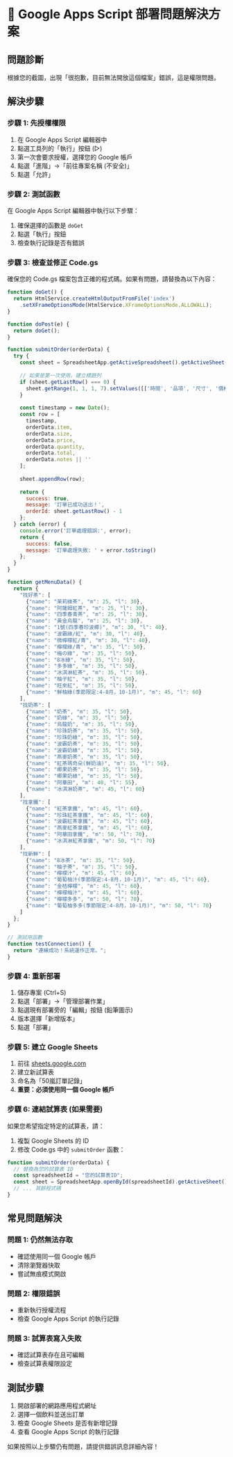 # 🔧 Google Apps Script 部署問題解決方案

## 問題診斷
根據您的截圖，出現「很抱歉，目前無法開放這個檔案」錯誤，這是權限問題。

## 解決步驟

### 步驟 1: 先授權權限
1. 在 Google Apps Script 編輯器中
2. 點選工具列的「執行」按鈕 (▷)
3. 第一次會要求授權，選擇您的 Google 帳戶
4. 點選「進階」→「前往專案名稱 (不安全)」
5. 點選「允許」

### 步驟 2: 測試函數
在 Google Apps Script 編輯器中執行以下步驟：
1. 確保選擇的函數是 `doGet`
2. 點選「執行」按鈕
3. 檢查執行記錄是否有錯誤

### 步驟 3: 檢查並修正 Code.gs
確保您的 Code.gs 檔案包含正確的程式碼。如果有問題，請替換為以下內容：

```javascript
function doGet() {
  return HtmlService.createHtmlOutputFromFile('index')
    .setXFrameOptionsMode(HtmlService.XFrameOptionsMode.ALLOWALL);
}

function doPost(e) {
  return doGet();
}

function submitOrder(orderData) {
  try {
    const sheet = SpreadsheetApp.getActiveSpreadsheet().getActiveSheet();
    
    // 如果是第一次使用，建立標題列
    if (sheet.getLastRow() === 0) {
      sheet.getRange(1, 1, 1, 7).setValues([['時間', '品項', '尺寸', '價格', '數量', '總計', '備註']]);
    }
    
    const timestamp = new Date();
    const row = [
      timestamp,
      orderData.item,
      orderData.size,
      orderData.price,
      orderData.quantity,
      orderData.total,
      orderData.notes || ''
    ];
    
    sheet.appendRow(row);
    
    return {
      success: true,
      message: '訂單已成功送出！',
      orderId: sheet.getLastRow() - 1
    };
  } catch (error) {
    console.error('訂單處理錯誤:', error);
    return {
      success: false,
      message: '訂單處理失敗: ' + error.toString()
    };
  }
}

function getMenuData() {
  return {
    "找好茶": [
      {"name": "茉莉綠茶", "m": 25, "l": 30},
      {"name": "阿薩姆紅茶", "m": 25, "l": 30},
      {"name": "四季春青茶", "m": 25, "l": 30},
      {"name": "黃金烏龍", "m": 25, "l": 30},
      {"name": "1號(四季春珍波椰)", "m": 30, "l": 40},
      {"name": "波霸綠/紅", "m": 30, "l": 40},
      {"name": "微檸檬紅/青", "m": 30, "l": 40},
      {"name": "檸檬綠/青", "m": 35, "l": 50},
      {"name": "梅の綠", "m": 35, "l": 50},
      {"name": "8冰綠", "m": 35, "l": 50},
      {"name": "多多綠", "m": 35, "l": 50},
      {"name": "冰淇淋紅茶", "m": 35, "l": 50},
      {"name": "柚子紅", "m": 35, "l": 50},
      {"name": "旺來紅", "m": 35, "l": 50},
      {"name": "鮮柚綠(季節限定:4-8月，10-1月)", "m": 45, "l": 60}
    ],
    "找奶茶": [
      {"name": "奶茶", "m": 35, "l": 50},
      {"name": "奶綠", "m": 35, "l": 50},
      {"name": "烏龍奶", "m": 35, "l": 50},
      {"name": "珍珠奶茶", "m": 35, "l": 50},
      {"name": "珍珠奶綠", "m": 35, "l": 50},
      {"name": "波霸奶茶", "m": 35, "l": 50},
      {"name": "波霸奶綠", "m": 35, "l": 50},
      {"name": "燕麥奶茶", "m": 35, "l": 50},
      {"name": "紅茶瑪奇朵(鮮奶油)", "m": 35, "l": 50},
      {"name": "椰果奶茶", "m": 35, "l": 50},
      {"name": "椰果奶綠", "m": 35, "l": 50},
      {"name": "阿華田", "m": 40, "l": 55},
      {"name": "冰淇淋奶茶", "m": 45, "l": 60}
    ],
    "找拿鐵": [
      {"name": "紅茶拿鐵", "m": 45, "l": 60},
      {"name": "珍珠紅茶拿鐵", "m": 45, "l": 60},
      {"name": "波霸紅茶拿鐵", "m": 45, "l": 60},
      {"name": "燕麥紅茶拿鐵", "m": 45, "l": 60},
      {"name": "阿華田拿鐵", "m": 50, "l": 70},
      {"name": "冰淇淋紅茶拿鐵", "m": 50, "l": 70}
    ],
    "找新鮮": [
      {"name": "8冰茶", "m": 35, "l": 50},
      {"name": "柚子茶", "m": 35, "l": 50},
      {"name": "檸檬汁", "m": 45, "l": 60},
      {"name": "葡萄柚汁(季節限定:4-8月，10-1月)", "m": 45, "l": 60},
      {"name": "金桔檸檬", "m": 45, "l": 60},
      {"name": "檸檬梅汁", "m": 45, "l": 60},
      {"name": "檸檬多多", "m": 50, "l": 70},
      {"name": "葡萄柚多多(季節限定:4-8月，10-1月)", "m": 50, "l": 70}
    ]
  };
}

// 測試用函數
function testConnection() {
  return "連線成功！系統運作正常。";
}
```

### 步驟 4: 重新部署
1. 儲存專案 (Ctrl+S)
2. 點選「部署」→「管理部署作業」
3. 點選現有部署旁的「編輯」按鈕 (鉛筆圖示)
4. 版本選擇「新增版本」
5. 點選「部署」

### 步驟 5: 建立 Google Sheets
1. 前往 [sheets.google.com](https://sheets.google.com)
2. 建立新試算表
3. 命名為「50嵐訂單記錄」
4. **重要：必須使用同一個 Google 帳戶**

### 步驟 6: 連結試算表 (如果需要)
如果您希望指定特定的試算表，請：
1. 複製 Google Sheets 的 ID
2. 修改 Code.gs 中的 `submitOrder` 函數：

```javascript
function submitOrder(orderData) {
  // 替換為您的試算表 ID
  const spreadsheetId = "您的試算表ID";
  const sheet = SpreadsheetApp.openById(spreadsheetId).getActiveSheet();
  // ... 其餘程式碼
}
```

## 常見問題解決

### 問題 1: 仍然無法存取
- 確認使用同一個 Google 帳戶
- 清除瀏覽器快取
- 嘗試無痕模式開啟

### 問題 2: 權限錯誤
- 重新執行授權流程
- 檢查 Google Apps Script 的執行記錄

### 問題 3: 試算表寫入失敗
- 確認試算表存在且可編輯
- 檢查試算表權限設定

## 測試步驟
1. 開啟部署的網路應用程式網址
2. 選擇一個飲料並送出訂單
3. 檢查 Google Sheets 是否有新增記錄
4. 查看 Google Apps Script 的執行記錄

如果按照以上步驟仍有問題，請提供錯誤訊息詳細內容！